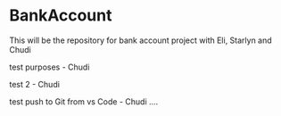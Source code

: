 # BankAccount
This will be the repository for bank account project with Eli, Starlyn and Chudi

test purposes - Chudi

test 2 - Chudi

test push to Git from vs Code - Chudi
 ....